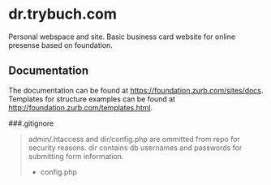 # dr.trybuch.com
Personal webspace and site. Basic business card website for online presense based on foundation.

## Documentation

The documentation can be found at <https://foundation.zurb.com/sites/docs>.
Templates for structure examples can be found at <http://foundation.zurb.com/templates.html>.

###.gitignore
> admin/.htaccess and dir/config.php are ommitted from repo for security reasons.
> dir contains db usernames and passwords for submitting form information.
> * config.php

